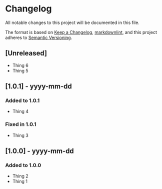 # Changelog

All notable changes to this project will be documented in this file.

The format is based on [Keep a Changelog], [markdownlint],
and this project adheres to [Semantic Versioning].

## [Unreleased]

- Thing 6
- Thing 5

## [1.0.1] - yyyy-mm-dd

### Added to 1.0.1

- Thing 4

### Fixed in 1.0.1

- Thing 3

## [1.0.0] - yyyy-mm-dd

### Added to 1.0.0

- Thing 2
- Thing 1

[Keep a Changelog]: https://keepachangelog.com/en/1.0.0/
[markdownlint]: https://dlaa.me/markdownlint/
[Semantic Versioning]: https://semver.org/spec/v2.0.0.html
